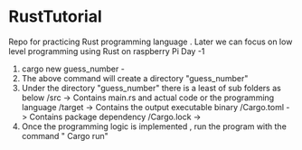 # RustTutorial
Repo for practicing Rust programming language . Later we can focus on low level programming using Rust on raspberry Pi 
Day -1 
1) cargo new guess_number - 
2)  The above command will create a directory "guess_number" 
3)  Under the directory "guess_number" there is a least of sub folders as below 
    /src  -> Contains main.rs and actual code or the programming language
    /target -> Contains the output executable binary
    /Cargo.toml -> Contains package dependency 
    /Cargo.lock -> 
4) Once the programming logic is implemented , run the program with the command " Cargo run" 

